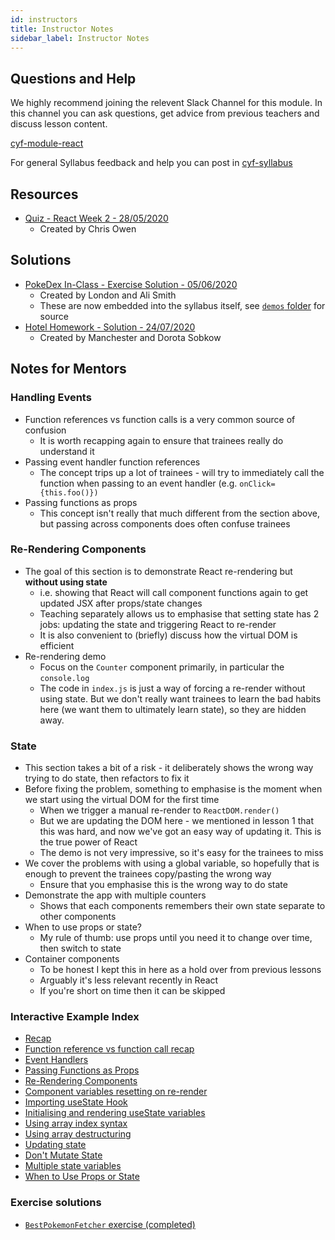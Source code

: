 ```yaml
---
id: instructors
title: Instructor Notes
sidebar_label: Instructor Notes
---
```


## Questions and Help

We highly recommend joining the relevent Slack Channel for this module. In this channel you can ask questions, get advice from previous teachers and discuss lesson content.

[cyf-module-react](https://codeyourfuture.slack.com/archives/C76GQDRH9)

For general Syllabus feedback and help you can post in [cyf-syllabus](https://codeyourfuture.slack.com/archives/C012UUW69S8)

## Resources

- [Quiz - React Week 2 - 28/05/2020](https://docs.google.com/forms/d/e/1FAIpQLSf3NisqE5bfJyMXm41W_kW9oSLQVUfaatvHS-gNTh-QXbjWJQ/viewform)
  - Created by Chris Owen

## Solutions

- [PokeDex In-Class - Exercise Solution - 05/06/2020](https://github.com/CodeYourFuture/pokedex-solution)
  - Created by London and Ali Smith
  - These are now embedded into the syllabus itself, see [`demos` folder](https://github.com/CodeYourFuture/syllabus/tree/master/docs/react/week-2/demos) for source
- [Hotel Homework - Solution - 24/07/2020](https://github.com/CodeYourFuture/Hotel-React-solution)
  - Created by Manchester and Dorota Sobkow

## Notes for Mentors

### Handling Events

- Function references vs function calls is a very common source of confusion
  - It is worth recapping again to ensure that trainees really do understand it
- Passing event handler function references
  - The concept trips up a lot of trainees - will try to immediately call the function when passing to an event handler (e.g. `onClick={this.foo()})`
- Passing functions as props
  - This concept isn't really that much different from the section above, but passing across components does often confuse trainees

### Re-Rendering Components

- The goal of this section is to demonstrate React re-rendering but **without using state**
  - i.e. showing that React will call component functions again to get updated JSX after props/state changes
  - Teaching separately allows us to emphasise that setting state has 2 jobs: updating the state and triggering React to re-render
  - It is also convenient to (briefly) discuss how the virtual DOM is efficient
- Re-rendering demo
  - Focus on the `Counter` component primarily, in particular the `console.log`
  - The code in `index.js` is just a way of forcing a re-render without using state. But we don't really want trainees to learn the bad habits here (we want them to ultimately learn state), so they are hidden away.

### State

- This section takes a bit of a risk - it deliberately shows the wrong way trying to do state, then refactors to fix it
- Before fixing the problem, something to emphasise is the moment when we start using the virtual DOM for the first time
  - When we trigger a manual re-render to `ReactDOM.render()`
  - But we are updating the DOM here - we mentioned in lesson 1 that this was hard, and now we've got an easy way of updating it. This is the true power of React
  - The demo is not very impressive, so it's easy for the trainees to miss
- We cover the problems with using a global variable, so hopefully that is enough to prevent the trainees copy/pasting the wrong way
  - Ensure that you emphasise this is the wrong way to do state
- Demonstrate the app with multiple counters
  - Shows that each components remembers their own state separate to other components
- When to use props or state?
  - My rule of thumb: use props until you need it to change over time, then switch to state
- Container components
  - To be honest I kept this in here as a hold over from previous lessons
  - Arguably it's less relevant recently in React
  - If you're short on time then it can be skipped

### Interactive Example Index

- [Recap](https://codesandbox.io/s/react-2-recap-7zvk9n1950?file=/src/HelloMentor.js)
- [Function reference vs function call recap](https://jsbin.com/xudukezaje/edit?js,console)
- [Event Handlers](https://codesandbox.io/s/event-handlers-cc3h7?file=/src/ClickLogger.js)
- [Passing Functions as Props](https://codesandbox.io/s/passing-functions-as-props-zqlnmo16y3?file=/src/ClickLoggerApp.js)
- [Re-Rendering Components](https://codesandbox.io/s/force-component-re-rendering-llow115pll?file=/src/Counter.js)
- [Component variables resetting on re-render](https://codesandbox.io/s/component-variables-resetting-on-re-render-101h1?file=/src/Counter.js)
- [Importing useState Hook](https://codesandbox.io/s/importing-usestate-hook-8jr9f?file=/src/App.js)
- [Initialising and rendering useState variables](https://codesandbox.io/s/initialising-and-rendering-usestate-variables-zgszi?file=/src/Counter.js)
- [Using array index syntax](https://jsbin.com/lihajikesi/edit?js,console)
- [Using array destructuring](https://jsbin.com/keparevoqe/edit?js,console)
- [Updating state](https://codesandbox.io/s/usestate-counter-lorv5?file=/src/Counter.js)
- [Don't Mutate State](https://codesandbox.io/s/dont-mutate-state-hex49?file=/src/Counter.js)
- [Multiple state variables](https://codesandbox.io/s/multiple-state-variables-piq5w?file=/src/FruitCounter.js)
- [When to Use Props or State](https://codesandbox.io/s/when-to-use-props-or-state-9wl90npk4?file=/src/Greeting.js)

### Exercise solutions

- [`BestPokemonFetcher` exercise (completed)](https://codesandbox.io/s/bestpokemonfetcher-exercise-finishing-point-ght8k?file=/src/BestPokemonFetcher.js)
